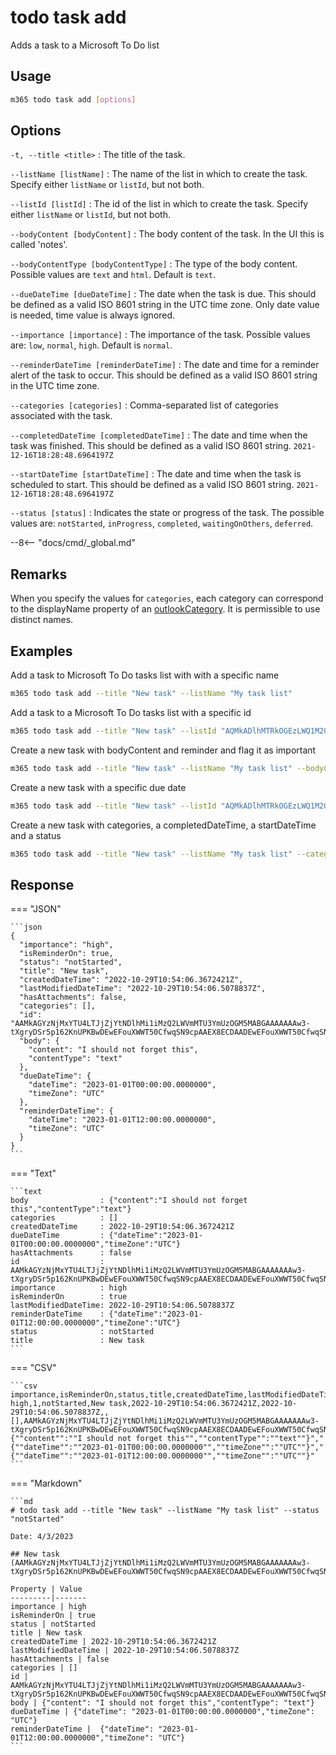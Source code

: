 # todo task add

Adds a task to a Microsoft To Do list

## Usage

```sh
m365 todo task add [options]
```

## Options

`-t, --title <title>`
: The title of the task.

`--listName [listName]`
: The name of the list in which to create the task. Specify either `listName` or `listId`, but not both.

`--listId [listId]`
: The id of the list in which to create the task. Specify either `listName` or `listId`, but not both.

`--bodyContent [bodyContent]`
: The body content of the task. In the UI this is called 'notes'.

`--bodyContentType [bodyContentType]`
: The type of the body content. Possible values are `text` and `html`. Default is `text`.

`--dueDateTime [dueDateTime]`
: The date when the task is due. This should be defined as a valid ISO 8601 string in the UTC time zone. Only date value is needed, time value is always ignored.

`--importance [importance]`
: The importance of the task. Possible values are: `low`, `normal`, `high`. Default is `normal`.

`--reminderDateTime [reminderDateTime]`
: The date and time for a reminder alert of the task to occur. This should be defined as a valid ISO 8601 string in the UTC time zone.

`--categories [categories]`
: Comma-separated list of categories associated with the task.

`--completedDateTime [completedDateTime]`
: The date and time when the task was finished. This should be defined as a valid ISO 8601 string. `2021-12-16T18:28:48.6964197Z`

`--startDateTime [startDateTime]`
: The date and time when the task is scheduled to start. This should be defined as a valid ISO 8601 string. `2021-12-16T18:28:48.6964197Z`

`--status [status]`
: Indicates the state or progress of the task. The possible values are: `notStarted`, `inProgress`, `completed`, `waitingOnOthers`, `deferred`.

--8<-- "docs/cmd/_global.md"

## Remarks

When you specify the values for `categories`, each category can correspond to the displayName property of an [outlookCategory](https://learn.microsoft.com/en-us/graph/api/resources/outlookcategory?view=graph-rest-1.0). It is permissible to use distinct names.

## Examples

Add a task to Microsoft To Do tasks list with with a specific name

```sh
m365 todo task add --title "New task" --listName "My task list"
```

Add a task to a Microsoft To Do tasks list with a specific id

```sh
m365 todo task add --title "New task" --listId "AQMkADlhMTRkOGEzLWQ1M2QtNGVkNS04NjdmLWU0NzJhMjZmZWNmMwAuAAADKvwNgAMNPE_zFNRJXVrU1wEAhHKQZHItDEOVCn8U3xuA2AABmQeVPwAAAA=="
```

Create a new task with bodyContent and reminder and flag it as important

```sh
m365 todo task add --title "New task" --listName "My task list" --bodyContent "I should not forget this" --reminderDateTime 2023-01-01T12:00:00Z --importance high
```

Create a new task with a specific due date

```sh
m365 todo task add --title "New task" --listId "AQMkADlhMTRkOGEzLWQ1M2QtNGVkNS04NjdmLWU0NzJhMjZmZWNmMwAuAAADKvwNgAMNPE_zFNRJXVrU1wEAhHKQZHItDEOVCn8U3xuA2AABmQeVPwAAAA==" --dueDateTime 2023-01-01
```

Create a new task with categories, a completedDateTime, a startDateTime and a status

```sh
m365 todo task add --title "New task" --listName "My task list" --categories "None,Preset24" --completedDateTime 2023-12-01 --startDateTime 2023-12-01 --status "notStarted"
```

## Response

=== "JSON"

    ```json
    {
      "importance": "high",
      "isReminderOn": true,
      "status": "notStarted",
      "title": "New task",
      "createdDateTime": "2022-10-29T10:54:06.3672421Z",
      "lastModifiedDateTime": "2022-10-29T10:54:06.5078837Z",
      "hasAttachments": false,
      "categories": [],
      "id": "AAMkAGYzNjMxYTU4LTJjZjYtNDlhMi1iMzQ2LWVmMTU3YmUzOGM5MABGAAAAAAAw3-tXgryDSr5p162KnUPKBwDEwEFouXWWT50CfwqSN9cpAAEX8ECDAADEwEFouXWWT50CfwqSN9cpAAEX8GuPAAA=",
      "body": {
        "content": "I should not forget this",
        "contentType": "text"
      },
      "dueDateTime": {
        "dateTime": "2023-01-01T00:00:00.0000000",
        "timeZone": "UTC"
      },
      "reminderDateTime": {
        "dateTime": "2023-01-01T12:00:00.0000000",
        "timeZone": "UTC"
      }
    }
    ```

=== "Text"

    ```text
    body                : {"content":"I should not forget this","contentType":"text"}
    categories          : []
    createdDateTime     : 2022-10-29T10:54:06.3672421Z
    dueDateTime         : {"dateTime":"2023-01-01T00:00:00.0000000","timeZone":"UTC"}
    hasAttachments      : false
    id                  : AAMkAGYzNjMxYTU4LTJjZjYtNDlhMi1iMzQ2LWVmMTU3YmUzOGM5MABGAAAAAAAw3-tXgryDSr5p162KnUPKBwDEwEFouXWWT50CfwqSN9cpAAEX8ECDAADEwEFouXWWT50CfwqSN9cpAAEX8GuPAAA=
    importance          : high
    isReminderOn        : true
    lastModifiedDateTime: 2022-10-29T10:54:06.5078837Z
    reminderDateTime    : {"dateTime":"2023-01-01T12:00:00.0000000","timeZone":"UTC"}
    status              : notStarted
    title               : New task
    ```

=== "CSV"

    ```csv
    importance,isReminderOn,status,title,createdDateTime,lastModifiedDateTime,hasAttachments,categories,id,body,dueDateTime,reminderDateTime
    high,1,notStarted,New task,2022-10-29T10:54:06.3672421Z,2022-10-29T10:54:06.5078837Z,,[],AAMkAGYzNjMxYTU4LTJjZjYtNDlhMi1iMzQ2LWVmMTU3YmUzOGM5MABGAAAAAAAw3-tXgryDSr5p162KnUPKBwDEwEFouXWWT50CfwqSN9cpAAEX8ECDAADEwEFouXWWT50CfwqSN9cpAAEX8GuPAAA=,"{""content"":""I should not forget this"",""contentType"":""text""}","{""dateTime"":""2023-01-01T00:00:00.0000000"",""timeZone"":""UTC""}","{""dateTime"":""2023-01-01T12:00:00.0000000"",""timeZone"":""UTC""}"
    ```

=== "Markdown"

    ```md
    # todo task add --title "New task" --listName "My task list" --status "notStarted"

    Date: 4/3/2023

    ## New task (AAMkAGYzNjMxYTU4LTJjZjYtNDlhMi1iMzQ2LWVmMTU3YmUzOGM5MABGAAAAAAAw3-tXgryDSr5p162KnUPKBwDEwEFouXWWT50CfwqSN9cpAAEX8ECDAADEwEFouXWWT50CfwqSN9cpAAEX8GuPAAA=)

    Property | Value
    ---------|-------
    importance | high
    isReminderOn | true
    status | notStarted
    title | New task
    createdDateTime | 2022-10-29T10:54:06.3672421Z
    lastModifiedDateTime | 2022-10-29T10:54:06.5078837Z
    hasAttachments | false
    categories | []
    id | AAMkAGYzNjMxYTU4LTJjZjYtNDlhMi1iMzQ2LWVmMTU3YmUzOGM5MABGAAAAAAAw3-tXgryDSr5p162KnUPKBwDEwEFouXWWT50CfwqSN9cpAAEX8ECDAADEwEFouXWWT50CfwqSN9cpAAEX8GuPAAA=
    body | {"content": "I should not forget this","contentType": "text"}
    dueDateTime | {"dateTime": "2023-01-01T00:00:00.0000000","timeZone": "UTC"}
    reminderDateTime |  {"dateTime": "2023-01-01T12:00:00.0000000","timeZone": "UTC"}
    ```

